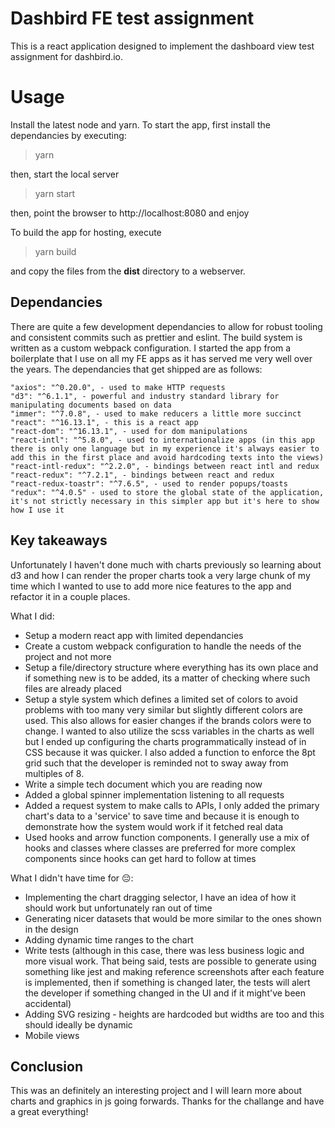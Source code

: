 # Dashbird FE test assignment

This is a react application designed to implement the dashboard view test assignment for dashbird.io.

# Usage

Install the latest node and yarn. To start the app, first install the dependancies by executing:
> yarn

then, start the local server
> yarn start

then, point the browser to http://localhost:8080 and enjoy

To build the app for hosting, execute
> yarn build

and copy the files from the **dist** directory to a webserver.

## Dependancies

There are quite a few development dependancies to allow for robust tooling and consistent commits such as prettier and eslint. The build system is written as a custom webpack configuration. I started the app from a boilerplate that I use on all my FE apps as it has served me very well over the years. The dependancies that get shipped are as follows:

    "axios": "^0.20.0", - used to make HTTP requests
    "d3": "^6.1.1", - powerful and industry standard library for manipulating documents based on data
    "immer": "^7.0.8", - used to make reducers a little more succinct
    "react": "^16.13.1", - this is a react app
    "react-dom": "^16.13.1", - used for dom manipulations
    "react-intl": "^5.8.0", - used to internationalize apps (in this app there is only one language but in my experience it's always easier to add this in the first place and avoid hardcoding texts into the views)
    "react-intl-redux": "^2.2.0", - bindings between react intl and redux
    "react-redux": "^7.2.1", - bindings between react and redux
    "react-redux-toastr": "^7.6.5", - used to render popups/toasts
    "redux": "^4.0.5" - used to store the global state of the application, it's not strictly necessary in this simpler app but it's here to show how I use it

## Key takeaways

Unfortunately I haven't done much with charts previously so learning about d3 and how I can render the proper charts took a very large chunk of my time which I wanted to use to add more nice features to the app and refactor it in a couple places.

What I did:
* Setup a modern react app with limited dependancies
* Create a custom webpack configuration to handle the needs of the project and not more
* Setup a file/directory structure where everything has its own place and if something new is to be added, its a matter of checking where such files are already placed
* Setup a style system which defines a limited set of colors to avoid problems with too many very similar but slightly different colors are used. This also allows for easier changes if the brands colors were to change. I wanted to also utilize the scss variables in the charts as well but I ended up configuring the charts programmatically instead of in CSS because it was quicker. I also added a function to enforce the 8pt grid such that the developer is reminded not to sway away from multiples of 8.
* Write a simple tech document which you are reading now
* Added a global spinner implementation listening to all requests
* Added a request system to make calls to APIs, I only added the primary chart's data to a 'service' to save time and because it is enough to demonstrate how the system would work if it fetched real data
* Used hooks and arrow function components. I generally use a mix of hooks and classes where classes are preferred for more complex components since hooks can get hard to follow at times

What I didn't have time for 😔:
* Implementing the chart dragging selector, I have an idea of how it should work but unfortunately ran out of time
* Generating nicer datasets that would be more similar to the ones shown in the design
* Adding dynamic time ranges to the chart
* Write tests (although in this case, there was less business logic and more visual work. That being said, tests are possible to generate using something like jest and making reference screenshots after each feature is implemented, then if something is changed later, the tests will alert the developer if something changed in the UI and if it might've been accidental)
* Adding SVG resizing - heights are hardcoded but widths are too and this should ideally be dynamic
* Mobile views

## Conclusion

This was an definitely an interesting project and I will learn more about charts and graphics in js going forwards. Thanks for the challange and have a great everything!

